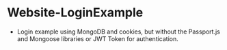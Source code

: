 # Website-LoginExample
* Login example using MongoDB and cookies, but without the Passport.js and Mongoose libraries or JWT Token for authentication.
